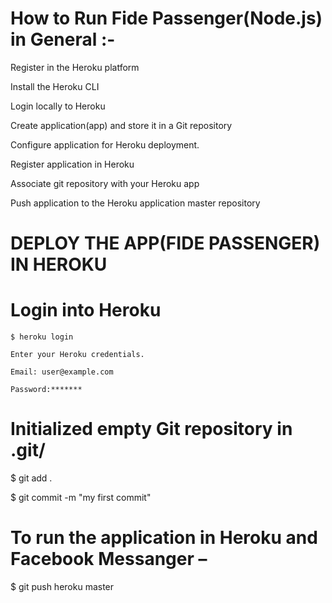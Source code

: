 # How to Run Fide Passenger(Node.js) in General :-
Register in the Heroku platform 

Install the Heroku CLI

Login locally to Heroku

Create  application(app) and store it in a Git repository

Configure application for Heroku deployment.

Register  application in Heroku

Associate  git repository with your Heroku app

Push  application to the Heroku application master repository

# DEPLOY THE APP(FIDE PASSENGER) IN HEROKU
  # Login into Heroku	
    $ heroku login
    
    Enter your Heroku credentials.
    
    Email: user@example.com
    
    Password:*******

# Initialized empty Git repository in .git/
   $ git add .
   
   $ git commit -m "my first commit"



# To run the application in Heroku and Facebook Messanger –

 $ git push heroku master


